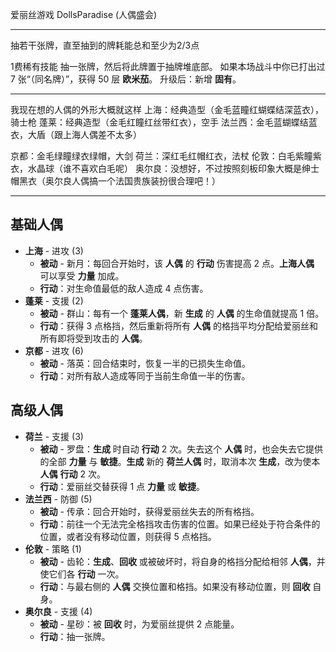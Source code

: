爱丽丝游戏
DollsParadise (人偶盛会)

---

抽若干张牌，直至抽到的牌耗能总和至少为2/3点

1费稀有技能
抽一张牌，然后将此牌置于抽牌堆底部。
如果本场战斗中你已打出过 7 张“（同名牌）”，获得 50 层 **欧米茄**。
升级后：新增 **固有**。

---

我现在想的人偶的外形大概就这样
上海：经典造型（金毛蓝瞳红蝴蝶结深蓝衣），骑士枪
蓬莱：经典造型（金毛红瞳红丝带红衣），空手
法兰西：金毛蓝蝴蝶结蓝衣，大盾（跟上海人偶差不太多）

京都：金毛绿瞳绿衣绿帽，大剑
荷兰：深红毛红帽红衣，法杖
伦敦：白毛紫瞳紫衣，水晶球（谁不喜欢白毛呢）
奥尔良：没想好，不过按照刻板印象大概是绅士帽黑衣（奥尔良人偶搞一个法国贵族装扮很合理吧！）

---

## 基础人偶

- **上海** - 进攻 (3)
  - **被动** - 新月：每回合开始时，该 **人偶** 的 **行动** 伤害提高 2 点。**上海人偶** 可以享受 **力量** 加成。
  - **行动**：对生命值最低的敌人造成 4 点伤害。
- **蓬莱** - 支援 (2)
  - **被动** - 群山：每有一个 **蓬莱人偶**，新 **生成** 的 **人偶** 的生命值就提高 1 倍。
  - **行动**：获得 3 点格挡，然后重新将所有 **人偶** 的格挡平均分配给爱丽丝和所有即将受到攻击的 **人偶**。
- **京都** - 进攻 (6)
  - **被动** - 落英：回合结束时，恢复一半的已损失生命值。
  - **行动**：对所有敌人造成等同于当前生命值一半的伤害。

## 高级人偶

- **荷兰** - 支援 (3)
  - **被动** - 罗盘：**生成** 时自动 **行动** 2 次。失去这个 **人偶** 时，也会失去它提供的全部 **力量** 与 **敏捷**。**生成** 新的 **荷兰人偶** 时，取消本次 **生成**，改为使本 **人偶** **行动** 2 次。
  - **行动**：爱丽丝交替获得 1 点 **力量** 或 **敏捷**。
- **法兰西** - 防御 (5)
  - **被动** - 传承：回合开始时，获得爱丽丝失去的所有格挡。
  - **行动**：前往一个无法完全格挡攻击伤害的位置。如果已经处于符合条件的位置，或者没有移动位置，则获得 5 点格挡。
- **伦敦** - 策略 (1)
  - **被动** - 齿轮：**生成**、**回收** 或被破坏时，将自身的格挡分配给相邻 **人偶**，并使它们各 **行动** 一次。
  - **行动**：与最右侧的 **人偶** 交换位置和格挡。如果没有移动位置，则 **回收** 自身。
- **奥尔良** - 支援 (4)
  - **被动** - 星砂：被 **回收** 时，为爱丽丝提供 2 点能量。
  - **行动**：抽一张牌。
